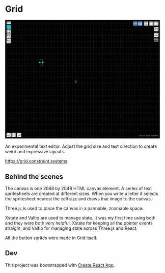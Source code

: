 # Grid

<img
src='https://raw.githubusercontent.com/constraint-systems/grid/main/public/grid.gif'
width="600"/>

An experimental text editor. Adjust the grid size and text direction to create weird and expressive layouts.

https://grid.constraint.systems

## Behind the scenes

The canvas is one 2048 by 2048 HTML canvas element. A series of text spritesheets are created at different sizes. When you write a letter it selects the spritesheet nearest the cell size and draws that image to the canvas.

Three.js is used to place the canvas in a pannable, zoomable space.

Xstate and Valtio are used to manage state. It was my first time using both and they were both very helpful. Xstate for keeping all the pointer events straight, and Valtio for managing state across Three.js and React.

All the button sprites were made in Grid itself.

## Dev

This project was bootstrapped with [Create React App](https://github.com/facebook/create-react-app).
